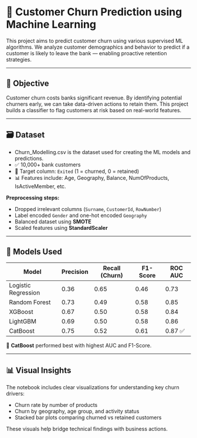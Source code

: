 # 🧠 Customer Churn Prediction using Machine Learning

This project aims to predict customer churn using various supervised ML algorithms. We analyze customer demographics and behavior to predict if a customer is likely to leave the bank — enabling proactive retention strategies.

---

## 📌 Objective

Customer churn costs banks significant revenue. By identifying potential churners early, we can take data-driven actions to retain them. This project builds a classifier to flag customers at risk based on real-world features.

---

## 🗃️ Dataset
- Churn_Modelling.csv is the dataset used for creating the ML models and predictions.
- ✅ 10,000+ bank customers
- 🎯 Target column: `Exited` (1 = churned, 0 = retained)
- 📊 Features include: Age, Geography, Balance, NumOfProducts, IsActiveMember, etc.

**Preprocessing steps:**
- Dropped irrelevant columns (`Surname`, `CustomerId`, `RowNumber`)
- Label encoded `Gender` and one-hot encoded `Geography`
- Balanced dataset using **SMOTE**
- Scaled features using **StandardScaler**

---

## 🤖 Models Used

| Model               | Precision | Recall (Churn) | F1-Score | ROC AUC |
|---------------------|-----------|----------------|----------|---------|
| Logistic Regression | 0.36      | 0.65           | 0.46     | 0.73    |
| Random Forest       | 0.73      | 0.49           | 0.58     | 0.85    |
| XGBoost             | 0.67      | 0.50           | 0.58     | 0.84    |
| LightGBM            | 0.69      | 0.50           | 0.58     | 0.86    |
| CatBoost            | 0.75      | 0.52           | 0.61     | 0.87 ✅ |

📌 **CatBoost** performed best with highest AUC and F1-Score.

---

## 📊 Visual Insights

The notebook includes clear visualizations for understanding key churn drivers:

- Churn rate by number of products
- Churn by geography, age group, and activity status
- Stacked bar plots comparing churned vs retained customers

These visuals help bridge technical findings with business actions.
